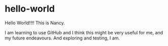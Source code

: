 # hello-world
Hello World!!!! This is Nancy.

I am learning to use GitHub and I think this might be very useful for me, and my future endeavours.
And exploring and testing, I am.
